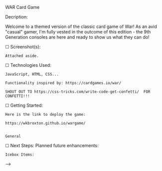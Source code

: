

WAR Card Game

Decription:

Welcome to a themed version of the classic card game of War! As an avid "casual" gamer, I'm fully vested in the outcome of this edition - the 9th Generation consoles are here and ready to show us what they can do! 


☐ Screenshot(s):

    Attached aside.



☐ Technologies Used: 

    JavaScript, HTML, CSS...

    Functionality inspired by: https://cardgames.io/war/

    SHOUT OUT TO https://css-tricks.com/write-code-get-confetti/  FOR CONFETTI!!!

☐ Getting Started: 

    Here is the link to deploy the game:

    https://wkbroxton.github.io/wargame/


    General

☐ Next Steps: Planned future enhancements: 

    Icebox Items:
















<!-- git status (shows you whats been changed)
git add -A
git commit -m 'changes'
git push --> -->
